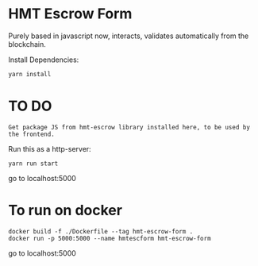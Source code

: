 # HMT Escrow Form
Purely based in javascript now, interacts, validates automatically from the blockchain.

Install Dependencies:

```bash
yarn install
```

# TO DO
```
Get package JS from hmt-escrow library installed here, to be used by the frontend.
```


Run this as a http-server:
```
yarn run start
```


go to localhost:5000


# To run on docker
```
docker build -f ./Dockerfile --tag hmt-escrow-form .
docker run -p 5000:5000 --name hmtescform hmt-escrow-form
```

go to localhost:5000
 